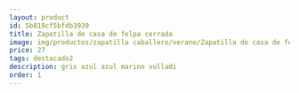 ```yaml
---
layout: product
id: 5b819cf5bfdb3939
title: Zapatilla de casa de felpa cerrada  
image: img/productos/zapatilla caballero/verano/Zapatilla de casa de felpa cerrada  =27=destacado2 =gris azul azul marino vulladi.webp
price: 27
tags: destacado2 
description: gris azul azul marino vulladi
order: 1
---
```

